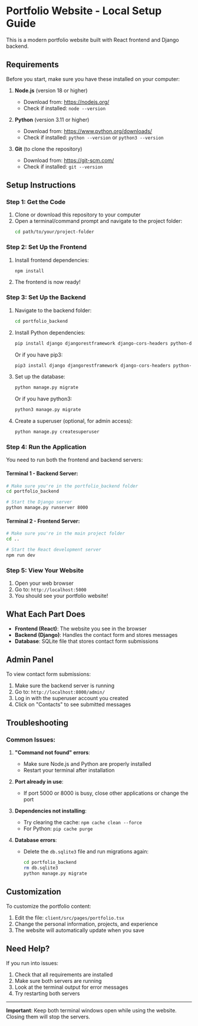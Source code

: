 # Portfolio Website - Local Setup Guide

This is a modern portfolio website built with React frontend and Django backend.

## Requirements

Before you start, make sure you have these installed on your computer:

1. **Node.js** (version 18 or higher)
   - Download from: https://nodejs.org/
   - Check if installed: `node --version`

2. **Python** (version 3.11 or higher)
   - Download from: https://www.python.org/downloads/
   - Check if installed: `python --version` or `python3 --version`

3. **Git** (to clone the repository)
   - Download from: https://git-scm.com/
   - Check if installed: `git --version`

## Setup Instructions

### Step 1: Get the Code

1. Clone or download this repository to your computer
2. Open a terminal/command prompt and navigate to the project folder:
   ```bash
   cd path/to/your/project-folder
   ```

### Step 2: Set Up the Frontend

1. Install frontend dependencies:
   ```bash
   npm install
   ```

2. The frontend is now ready!

### Step 3: Set Up the Backend

1. Navigate to the backend folder:
   ```bash
   cd portfolio_backend
   ```

2. Install Python dependencies:
   ```bash
   pip install django djangorestframework django-cors-headers python-dotenv
   ```
   
   Or if you have pip3:
   ```bash
   pip3 install django djangorestframework django-cors-headers python-dotenv
   ```

3. Set up the database:
   ```bash
   python manage.py migrate
   ```
   
   Or if you have python3:
   ```bash
   python3 manage.py migrate
   ```

4. Create a superuser (optional, for admin access):
   ```bash
   python manage.py createsuperuser
   ```

### Step 4: Run the Application

You need to run both the frontend and backend servers:

#### Terminal 1 - Backend Server:
```bash
# Make sure you're in the portfolio_backend folder
cd portfolio_backend

# Start the Django server
python manage.py runserver 8000
```

#### Terminal 2 - Frontend Server:
```bash
# Make sure you're in the main project folder
cd ..

# Start the React development server
npm run dev
```

### Step 5: View Your Website

1. Open your web browser
2. Go to: `http://localhost:5000`
3. You should see your portfolio website!

## What Each Part Does

- **Frontend (React)**: The website you see in the browser
- **Backend (Django)**: Handles the contact form and stores messages
- **Database**: SQLite file that stores contact form submissions

## Admin Panel

To view contact form submissions:
1. Make sure the backend server is running
2. Go to: `http://localhost:8000/admin/`
3. Log in with the superuser account you created
4. Click on "Contacts" to see submitted messages

## Troubleshooting

### Common Issues:

1. **"Command not found" errors**:
   - Make sure Node.js and Python are properly installed
   - Restart your terminal after installation

2. **Port already in use**:
   - If port 5000 or 8000 is busy, close other applications or change the port

3. **Dependencies not installing**:
   - Try clearing the cache: `npm cache clean --force`
   - For Python: `pip cache purge`

4. **Database errors**:
   - Delete the `db.sqlite3` file and run migrations again:
     ```bash
     cd portfolio_backend
     rm db.sqlite3
     python manage.py migrate
     ```

## Customization

To customize the portfolio content:
1. Edit the file: `client/src/pages/portfolio.tsx`
2. Change the personal information, projects, and experience
3. The website will automatically update when you save

## Need Help?

If you run into issues:
1. Check that all requirements are installed
2. Make sure both servers are running
3. Look at the terminal output for error messages
4. Try restarting both servers

---

**Important**: Keep both terminal windows open while using the website. Closing them will stop the servers.